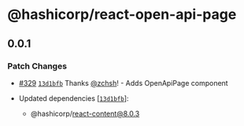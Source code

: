 # @hashicorp/react-open-api-page

## 0.0.1

### Patch Changes

- [#329](https://github.com/hashicorp/react-components/pull/329) [`13d1bfb`](https://github.com/hashicorp/react-components/commit/13d1bfb4d62432a60739a5bd2ae10601cab71811) Thanks [@zchsh](https://github.com/zchsh)! - Adds OpenApiPage component

- Updated dependencies [[`13d1bfb`](https://github.com/hashicorp/react-components/commit/13d1bfb4d62432a60739a5bd2ae10601cab71811)]:
  - @hashicorp/react-content@8.0.3
